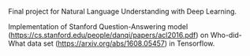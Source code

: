 Final project for Natural Language Understanding with Deep Learning.

Implementation of Stanford Question-Answering model (https://cs.stanford.edu/people/danqi/papers/acl2016.pdf) on Who-did-What data set (https://arxiv.org/abs/1608.05457) in Tensorflow.
